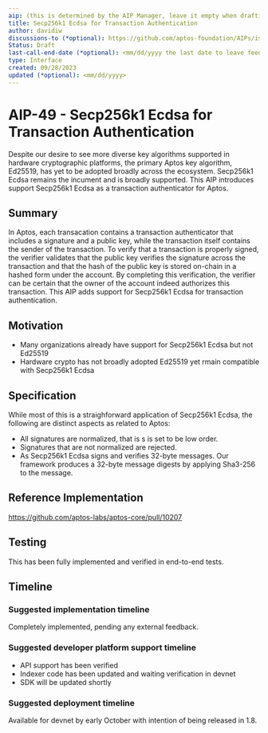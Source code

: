 ```yaml
---
aip: (this is determined by the AIP Manager, leave it empty when drafting)
title: Secp256k1 Ecdsa for Transaction Authentication
author: davidiw
discussions-to (*optional): https://github.com/aptos-foundation/AIPs/issues/247
Status: Draft
last-call-end-date (*optional): <mm/dd/yyyy the last date to leave feedbacks and reviews>
type: Interface
created: 09/28/2023
updated (*optional): <mm/dd/yyyy>
---
```


# AIP-49 - Secp256k1 Ecdsa for Transaction Authentication
  
Despite our desire to see more diverse key algorithms supported in hardware cryptographic platforms, the primary Aptos key algorithm, Ed25519, has yet to be adopted broadly across the ecosystem. Secp256k1 Ecdsa remains the incument and is broadly supported. This AIP introduces support Secp256k1 Ecdsa as a transaction authenticator for Aptos.

## Summary

In Aptos, each transacation contains a transaction authenticator that includes a signature and a public key, while the transaction itself contains the sender of the transaction. To verify that a transaction is properly signed, the verifier validates that the public key verifies the signature across the transaction and that the hash of the public key is stored on-chain in a hashed form under the account. By completing this verification, the verifier can be certain that the owner of the account indeed authorizes this transaction. This AIP adds support for Secp256k1 Ecdsa for transaction authentication.

## Motivation

* Many organizations already have support for Secp256k1 Ecdsa but not Ed25519
* Hardware crypto has not broadly adopted Ed25519 yet rmain compatible with Secp256k1 Ecdsa

## Specification

While most of this is a straighforward application of Secp256k1 Ecdsa, the following are distinct aspects as related to Aptos:

* All signatures are normalized, that is s is set to be low order.
* Signatures that are not normalized are rejected.
* As Secp256k1 Ecdsa signs and verifies 32-byte messages. Our framework produces a 32-byte message digests by applying Sha3-256 to the message.

## Reference Implementation

https://github.com/aptos-labs/aptos-core/pull/10207

## Testing

This has been fully implemented and verified in end-to-end tests.

## Timeline

### Suggested implementation timeline

Completely implemented, pending any external feedback.


### Suggested developer platform support timeline

* API support has been verified
* Indexer code has been updated and waiting verification in devnet
* SDK will be updated shortly

### Suggested deployment timeline

Available for devnet by early October with intention of being released in 1.8.
